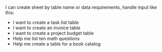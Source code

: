 I can create sheet by table name or data requirements, handle input like this:

- I want to create a task list table
- I want to create an invoice table
- I want to create a project budget table
- Help me list ten math questions
- Help me create a table for a book catalog
